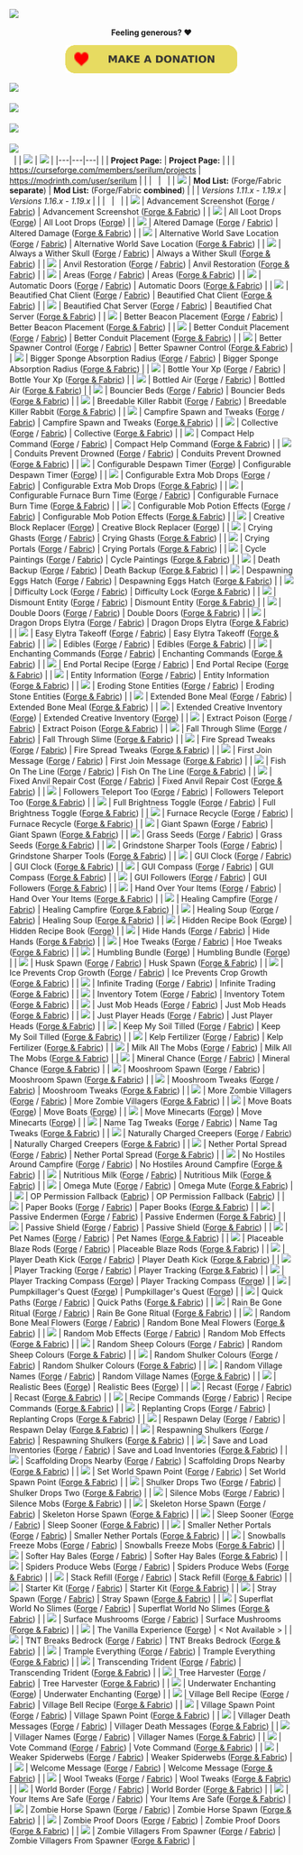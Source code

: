 [![](https://github.com/ricksouth/serilum-mc-mods/raw/master/description/Github/header.png)](https://serilum.com/)

<div align="center">
<p><strong>Feeling generous? ❤️</strong></p>
<p><a href="https://ricksouth.com/donate" target=_blank><img src="https://github.com/ricksouth/ricksouth/raw/main/assets/shields/donation_rounded.svg" height="50" width="auto"></a></p>
</div>

[![](https://github.com/ricksouth/serilum-mc-mods/raw/master/description/Github/serilumcom.png)](https://serilum.com/)\
&nbsp;\
[![](https://github.com/ricksouth/serilum-mc-mods/raw/master/description/Github/faq.png)](https://github.com/ricksouth/serilum-mc-mods/wiki/FAQ)\
&nbsp;\
[![](https://github.com/ricksouth/serilum-mc-mods/raw/master/description/Github/issues.png)](https://github.com/ricksouth/serilum-mc-mods/issues/new/choose)\
&nbsp;\
[![](https://github.com/ricksouth/serilum-mc-mods/raw/master/description/Github/code.png)](https://github.com/ricksouth/serilum-mc-mods/tree/master/sources)\
&nbsp;
|   | [![](https://github.com/ricksouth/serilum-mc-mods/raw/master/description/Github/curseforge.png)](https://curseforge.com/members/serilum/projects)  |  [![](https://github.com/ricksouth/serilum-mc-mods/raw/master/description/Github/modrinth.png)](https://modrinth.com/user/Serilum) |
|---|---|---|
|   | __Project Page:__  | __Project Page:__  |
|   | https://curseforge.com/members/serilum/projects  | https://modrinth.com/user/serilum  |
|   | 	&nbsp;  | 	&nbsp;  |
| [![](https://github.com/ricksouth/serilum-mc-mods/raw/master/description/Github/tiny_logo/_changelog.png)](#)  | __Mod List:__ (Forge/Fabric __separate__)  | __Mod List:__ (Forge/Fabric __combined__)  |
|   | _Versions 1.11.x - 1.19.x_  | _Versions 1.16.x - 1.19.x_  |
|   | 	&nbsp;  | 	&nbsp;  |
| [![](https://github.com/ricksouth/serilum-mc-mods/raw/master/description/Github/tiny_logo/advancement-screenshot.png)](https://serilum.com/mods?changelog=advancement-screenshot)  | Advancement Screenshot ([Forge](https://curseforge.com/minecraft/mc-mods/advancement-screenshot) / [Fabric](https://curseforge.com/minecraft/mc-mods/advancement-screenshot-fabric))  | Advancement Screenshot ([Forge & Fabric](https://modrinth.com/mod/advancement-screenshot))  |
| [![](https://github.com/ricksouth/serilum-mc-mods/raw/master/description/Github/tiny_logo/all-loot-drops.png)](https://serilum.com/mods?changelog=all-loot-drops)  | All Loot Drops ([Forge](https://curseforge.com/minecraft/mc-mods/all-loot-drops))  | All Loot Drops ([Forge](https://modrinth.com/mod/all-loot-drops))  |
| [![](https://github.com/ricksouth/serilum-mc-mods/raw/master/description/Github/tiny_logo/altered-damage.png)](https://serilum.com/mods?changelog=altered-damage)  | Altered Damage ([Forge](https://curseforge.com/minecraft/mc-mods/altered-damage) / [Fabric](https://curseforge.com/minecraft/mc-mods/altered-damage-fabric))  | Altered Damage ([Forge & Fabric](https://modrinth.com/mod/altered-damage))  |
| [![](https://github.com/ricksouth/serilum-mc-mods/raw/master/description/Github/tiny_logo/alternative-world-save-location.png)](https://serilum.com/mods?changelog=alternative-world-save-location)  | Alternative World Save Location ([Forge](https://curseforge.com/minecraft/mc-mods/alternative-world-save-location) / [Fabric](https://curseforge.com/minecraft/mc-mods/alternative-world-save-location-fabric))  | Alternative World Save Location ([Forge & Fabric](https://modrinth.com/mod/alternative-world-save-location))  |
| [![](https://github.com/ricksouth/serilum-mc-mods/raw/master/description/Github/tiny_logo/always-a-wither-skull.png)](https://serilum.com/mods?changelog=always-a-wither-skull)  | Always a Wither Skull ([Forge](https://curseforge.com/minecraft/mc-mods/always-a-wither-skull) / [Fabric](https://curseforge.com/minecraft/mc-mods/always-a-wither-skull-fabric))  | Always a Wither Skull ([Forge & Fabric](https://modrinth.com/mod/always-a-wither-skull))  |
| [![](https://github.com/ricksouth/serilum-mc-mods/raw/master/description/Github/tiny_logo/anvil-restoration.png)](https://serilum.com/mods?changelog=anvil-restoration)  | Anvil Restoration ([Forge](https://curseforge.com/minecraft/mc-mods/anvil-restoration) / [Fabric](https://curseforge.com/minecraft/mc-mods/anvil-restoration-fabric))  | Anvil Restoration ([Forge & Fabric](https://modrinth.com/mod/anvil-restoration))  |
| [![](https://github.com/ricksouth/serilum-mc-mods/raw/master/description/Github/tiny_logo/areas.png)](https://serilum.com/mods?changelog=areas)  | Areas ([Forge](https://curseforge.com/minecraft/mc-mods/areas) / [Fabric](https://curseforge.com/minecraft/mc-mods/areas-fabric))  | Areas ([Forge & Fabric](https://modrinth.com/mod/areas))  |
| [![](https://github.com/ricksouth/serilum-mc-mods/raw/master/description/Github/tiny_logo/automatic-doors.png)](https://serilum.com/mods?changelog=automatic-doors)  | Automatic Doors ([Forge](https://curseforge.com/minecraft/mc-mods/automatic-doors) / [Fabric](https://curseforge.com/minecraft/mc-mods/automatic-doors-fabric))  | Automatic Doors ([Forge & Fabric](https://modrinth.com/mod/automatic-doors))  |
| [![](https://github.com/ricksouth/serilum-mc-mods/raw/master/description/Github/tiny_logo/beautified-chat-client.png)](https://serilum.com/mods?changelog=beautified-chat-client)  | Beautified Chat Client ([Forge](https://curseforge.com/minecraft/mc-mods/beautified-chat-client) / [Fabric](https://curseforge.com/minecraft/mc-mods/beautified-chat-client-fabric))  | Beautified Chat Client ([Forge & Fabric](https://modrinth.com/mod/beautified-chat-client))  |
| [![](https://github.com/ricksouth/serilum-mc-mods/raw/master/description/Github/tiny_logo/beautified-chat-server.png)](https://serilum.com/mods?changelog=beautified-chat-server)  | Beautified Chat Server ([Forge](https://curseforge.com/minecraft/mc-mods/beautified-chat-server) / [Fabric](https://curseforge.com/minecraft/mc-mods/beautified-chat-server-fabric))  | Beautified Chat Server ([Forge & Fabric](https://modrinth.com/mod/beautified-chat-server))  |
| [![](https://github.com/ricksouth/serilum-mc-mods/raw/master/description/Github/tiny_logo/better-beacon-placement.png)](https://serilum.com/mods?changelog=better-beacon-placement)  | Better Beacon Placement ([Forge](https://curseforge.com/minecraft/mc-mods/better-beacon-placement) / [Fabric](https://curseforge.com/minecraft/mc-mods/better-beacon-placement-fabric))  | Better Beacon Placement ([Forge & Fabric](https://modrinth.com/mod/better-beacon-placement))  |
| [![](https://github.com/ricksouth/serilum-mc-mods/raw/master/description/Github/tiny_logo/better-conduit-placement.png)](https://serilum.com/mods?changelog=better-conduit-placement)  | Better Conduit Placement ([Forge](https://curseforge.com/minecraft/mc-mods/better-conduit-placement) / [Fabric](https://curseforge.com/minecraft/mc-mods/better-conduit-placement-fabric))  | Better Conduit Placement ([Forge & Fabric](https://modrinth.com/mod/better-conduit-placement))  |
| [![](https://github.com/ricksouth/serilum-mc-mods/raw/master/description/Github/tiny_logo/better-spawner-control.png)](https://serilum.com/mods?changelog=better-spawner-control)  | Better Spawner Control ([Forge](https://curseforge.com/minecraft/mc-mods/better-spawner-control) / [Fabric](https://curseforge.com/minecraft/mc-mods/better-spawner-control-fabric))  | Better Spawner Control ([Forge & Fabric](https://modrinth.com/mod/better-spawner-control))  |
| [![](https://github.com/ricksouth/serilum-mc-mods/raw/master/description/Github/tiny_logo/bigger-sponge-absorption-radius.png)](https://serilum.com/mods?changelog=bigger-sponge-absorption-radius)  | Bigger Sponge Absorption Radius ([Forge](https://curseforge.com/minecraft/mc-mods/bigger-sponge-absorption-radius) / [Fabric](https://curseforge.com/minecraft/mc-mods/bigger-sponge-absorption-radius-fabric))  | Bigger Sponge Absorption Radius ([Forge & Fabric](https://modrinth.com/mod/bigger-sponge-absorption-radius))  |
| [![](https://github.com/ricksouth/serilum-mc-mods/raw/master/description/Github/tiny_logo/bottle-your-xp.png)](https://serilum.com/mods?changelog=bottle-your-xp)  | Bottle Your Xp ([Forge](https://curseforge.com/minecraft/mc-mods/bottle-your-xp) / [Fabric](https://curseforge.com/minecraft/mc-mods/bottle-your-xp-fabric))  | Bottle Your Xp ([Forge & Fabric](https://modrinth.com/mod/bottle-your-xp))  |
| [![](https://github.com/ricksouth/serilum-mc-mods/raw/master/description/Github/tiny_logo/bottled-air.png)](https://serilum.com/mods?changelog=bottled-air)  | Bottled Air ([Forge](https://curseforge.com/minecraft/mc-mods/bottled-air) / [Fabric](https://curseforge.com/minecraft/mc-mods/bottled-air-fabric))  | Bottled Air ([Forge & Fabric](https://modrinth.com/mod/bottled-air))  |
| [![](https://github.com/ricksouth/serilum-mc-mods/raw/master/description/Github/tiny_logo/bouncier-beds.png)](https://serilum.com/mods?changelog=bouncier-beds)  | Bouncier Beds ([Forge](https://curseforge.com/minecraft/mc-mods/bouncier-beds) / [Fabric](https://curseforge.com/minecraft/mc-mods/bouncier-beds-fabric))  | Bouncier Beds ([Forge & Fabric](https://modrinth.com/mod/bouncier-beds))  |
| [![](https://github.com/ricksouth/serilum-mc-mods/raw/master/description/Github/tiny_logo/breedable-killer-rabbit.png)](https://serilum.com/mods?changelog=breedable-killer-rabbit)  | Breedable Killer Rabbit ([Forge](https://curseforge.com/minecraft/mc-mods/breedable-killer-rabbit) / [Fabric](https://curseforge.com/minecraft/mc-mods/breedable-killer-rabbit-fabric))  | Breedable Killer Rabbit ([Forge & Fabric](https://modrinth.com/mod/breedable-killer-rabbit))  |
| [![](https://github.com/ricksouth/serilum-mc-mods/raw/master/description/Github/tiny_logo/campfire-spawn-and-tweaks.png)](https://serilum.com/mods?changelog=campfire-spawn-and-tweaks)  | Campfire Spawn and Tweaks ([Forge](https://curseforge.com/minecraft/mc-mods/campfire-spawn-and-tweaks) / [Fabric](https://curseforge.com/minecraft/mc-mods/campfire-spawn-and-tweaks-fabric))  | Campfire Spawn and Tweaks ([Forge & Fabric](https://modrinth.com/mod/campfire-spawn-and-tweaks))  |
| [![](https://github.com/ricksouth/serilum-mc-mods/raw/master/description/Github/tiny_logo/collective.png)](https://serilum.com/mods?changelog=collective)  | Collective ([Forge](https://curseforge.com/minecraft/mc-mods/collective) / [Fabric](https://curseforge.com/minecraft/mc-mods/collective-fabric))  | Collective ([Forge & Fabric](https://modrinth.com/mod/collective))  |
| [![](https://github.com/ricksouth/serilum-mc-mods/raw/master/description/Github/tiny_logo/compact-help-command.png)](https://serilum.com/mods?changelog=compact-help-command)  | Compact Help Command ([Forge](https://curseforge.com/minecraft/mc-mods/compact-help-command) / [Fabric](https://curseforge.com/minecraft/mc-mods/compact-help-command-fabric))  | Compact Help Command ([Forge & Fabric](https://modrinth.com/mod/compact-help-command))  |
| [![](https://github.com/ricksouth/serilum-mc-mods/raw/master/description/Github/tiny_logo/conduits-prevent-drowned.png)](https://serilum.com/mods?changelog=conduits-prevent-drowned)  | Conduits Prevent Drowned ([Forge](https://curseforge.com/minecraft/mc-mods/conduits-prevent-drowned) / [Fabric](https://curseforge.com/minecraft/mc-mods/conduits-prevent-drowned-fabric))  | Conduits Prevent Drowned ([Forge & Fabric](https://modrinth.com/mod/conduits-prevent-drowned))  |
| [![](https://github.com/ricksouth/serilum-mc-mods/raw/master/description/Github/tiny_logo/configurable-despawn-timer.png)](https://serilum.com/mods?changelog=configurable-despawn-timer)  | Configurable Despawn Timer ([Forge](https://curseforge.com/minecraft/mc-mods/configurable-despawn-timer))  | Configurable Despawn Timer ([Forge](https://modrinth.com/mod/configurable-despawn-timer))  |
| [![](https://github.com/ricksouth/serilum-mc-mods/raw/master/description/Github/tiny_logo/configurable-extra-mob-drops.png)](https://serilum.com/mods?changelog=configurable-extra-mob-drops)  | Configurable Extra Mob Drops ([Forge](https://curseforge.com/minecraft/mc-mods/configurable-extra-mob-drops) / [Fabric](https://curseforge.com/minecraft/mc-mods/configurable-extra-mob-drops-fabric))  | Configurable Extra Mob Drops ([Forge & Fabric](https://modrinth.com/mod/configurable-extra-mob-drops))  |
| [![](https://github.com/ricksouth/serilum-mc-mods/raw/master/description/Github/tiny_logo/configurable-furnace-burn-time.png)](https://serilum.com/mods?changelog=configurable-furnace-burn-time)  | Configurable Furnace Burn Time ([Forge](https://curseforge.com/minecraft/mc-mods/configurable-furnace-burn-time) / [Fabric](https://curseforge.com/minecraft/mc-mods/configurable-furnace-burn-time-fabric))  | Configurable Furnace Burn Time ([Forge & Fabric](https://modrinth.com/mod/configurable-furnace-burn-time))  |
| [![](https://github.com/ricksouth/serilum-mc-mods/raw/master/description/Github/tiny_logo/configurable-mob-potion-effects.png)](https://serilum.com/mods?changelog=configurable-mob-potion-effects)  | Configurable Mob Potion Effects ([Forge](https://curseforge.com/minecraft/mc-mods/configurable-mob-potion-effects) / [Fabric](https://curseforge.com/minecraft/mc-mods/configurable-mob-potion-effects-fabric))  | Configurable Mob Potion Effects ([Forge & Fabric](https://modrinth.com/mod/configurable-mob-potion-effects))  |
| [![](https://github.com/ricksouth/serilum-mc-mods/raw/master/description/Github/tiny_logo/creative-block-replacer.png)](https://serilum.com/mods?changelog=creative-block-replacer)  | Creative Block Replacer ([Forge](https://curseforge.com/minecraft/mc-mods/creative-block-replacer))  | Creative Block Replacer ([Forge](https://modrinth.com/mod/creative-block-replacer))  |
| [![](https://github.com/ricksouth/serilum-mc-mods/raw/master/description/Github/tiny_logo/crying-ghasts.png)](https://serilum.com/mods?changelog=crying-ghasts)  | Crying Ghasts ([Forge](https://curseforge.com/minecraft/mc-mods/crying-ghasts) / [Fabric](https://curseforge.com/minecraft/mc-mods/crying-ghasts-fabric))  | Crying Ghasts ([Forge & Fabric](https://modrinth.com/mod/crying-ghasts))  |
| [![](https://github.com/ricksouth/serilum-mc-mods/raw/master/description/Github/tiny_logo/crying-portals.png)](https://serilum.com/mods?changelog=crying-portals)  | Crying Portals ([Forge](https://curseforge.com/minecraft/mc-mods/crying-portals) / [Fabric](https://curseforge.com/minecraft/mc-mods/crying-portals-fabric))  | Crying Portals ([Forge & Fabric](https://modrinth.com/mod/crying-portals))  |
| [![](https://github.com/ricksouth/serilum-mc-mods/raw/master/description/Github/tiny_logo/cycle-paintings.png)](https://serilum.com/mods?changelog=cycle-paintings)  | Cycle Paintings ([Forge](https://curseforge.com/minecraft/mc-mods/cycle-paintings) / [Fabric](https://curseforge.com/minecraft/mc-mods/cycle-paintings-fabric))  | Cycle Paintings ([Forge & Fabric](https://modrinth.com/mod/cycle-paintings))  |
| [![](https://github.com/ricksouth/serilum-mc-mods/raw/master/description/Github/tiny_logo/death-backup.png)](https://serilum.com/mods?changelog=death-backup)  | Death Backup ([Forge](https://curseforge.com/minecraft/mc-mods/death-backup) / [Fabric](https://curseforge.com/minecraft/mc-mods/death-backup-fabric))  | Death Backup ([Forge & Fabric](https://modrinth.com/mod/death-backup))  |
| [![](https://github.com/ricksouth/serilum-mc-mods/raw/master/description/Github/tiny_logo/despawning-eggs-hatch.png)](https://serilum.com/mods?changelog=despawning-eggs-hatch)  | Despawning Eggs Hatch ([Forge](https://curseforge.com/minecraft/mc-mods/despawning-eggs-hatch) / [Fabric](https://curseforge.com/minecraft/mc-mods/despawning-eggs-hatch-fabric))  | Despawning Eggs Hatch ([Forge & Fabric](https://modrinth.com/mod/despawning-eggs-hatch))  |
| [![](https://github.com/ricksouth/serilum-mc-mods/raw/master/description/Github/tiny_logo/difficulty-lock.png)](https://serilum.com/mods?changelog=difficulty-lock)  | Difficulty Lock ([Forge](https://curseforge.com/minecraft/mc-mods/difficulty-lock) / [Fabric](https://curseforge.com/minecraft/mc-mods/difficulty-lock-fabric))  | Difficulty Lock ([Forge & Fabric](https://modrinth.com/mod/difficulty-lock))  |
| [![](https://github.com/ricksouth/serilum-mc-mods/raw/master/description/Github/tiny_logo/dismount-entity.png)](https://serilum.com/mods?changelog=dismount-entity)  | Dismount Entity ([Forge](https://curseforge.com/minecraft/mc-mods/dismount-entity) / [Fabric](https://curseforge.com/minecraft/mc-mods/dismount-entity-fabric))  | Dismount Entity ([Forge & Fabric](https://modrinth.com/mod/dismount-entity))  |
| [![](https://github.com/ricksouth/serilum-mc-mods/raw/master/description/Github/tiny_logo/double-doors.png)](https://serilum.com/mods?changelog=double-doors)  | Double Doors ([Forge](https://curseforge.com/minecraft/mc-mods/double-doors) / [Fabric](https://curseforge.com/minecraft/mc-mods/double-doors-fabric))  | Double Doors ([Forge & Fabric](https://modrinth.com/mod/double-doors))  |
| [![](https://github.com/ricksouth/serilum-mc-mods/raw/master/description/Github/tiny_logo/dragon-drops-elytra.png)](https://serilum.com/mods?changelog=dragon-drops-elytra)  | Dragon Drops Elytra ([Forge](https://curseforge.com/minecraft/mc-mods/dragon-drops-elytra) / [Fabric](https://curseforge.com/minecraft/mc-mods/dragon-drops-elytra-fabric))  | Dragon Drops Elytra ([Forge & Fabric](https://modrinth.com/mod/dragon-drops-elytra))  |
| [![](https://github.com/ricksouth/serilum-mc-mods/raw/master/description/Github/tiny_logo/easy-elytra-takeoff.png)](https://serilum.com/mods?changelog=easy-elytra-takeoff)  | Easy Elytra Takeoff ([Forge](https://curseforge.com/minecraft/mc-mods/easy-elytra-takeoff) / [Fabric](https://curseforge.com/minecraft/mc-mods/easy-elytra-takeoff-fabric))  | Easy Elytra Takeoff ([Forge & Fabric](https://modrinth.com/mod/easy-elytra-takeoff))  |
| [![](https://github.com/ricksouth/serilum-mc-mods/raw/master/description/Github/tiny_logo/edibles.png)](https://serilum.com/mods?changelog=edibles)  | Edibles ([Forge](https://curseforge.com/minecraft/mc-mods/edibles) / [Fabric](https://curseforge.com/minecraft/mc-mods/edibles-fabric))  | Edibles ([Forge & Fabric](https://modrinth.com/mod/edibles))  |
| [![](https://github.com/ricksouth/serilum-mc-mods/raw/master/description/Github/tiny_logo/enchanting-commands.png)](https://serilum.com/mods?changelog=enchanting-commands)  | Enchanting Commands ([Forge](https://curseforge.com/minecraft/mc-mods/enchanting-commands) / [Fabric](https://curseforge.com/minecraft/mc-mods/enchanting-commands-fabric))  | Enchanting Commands ([Forge & Fabric](https://modrinth.com/mod/enchanting-commands))  |
| [![](https://github.com/ricksouth/serilum-mc-mods/raw/master/description/Github/tiny_logo/end-portal-recipe.png)](https://serilum.com/mods?changelog=end-portal-recipe)  | End Portal Recipe ([Forge](https://curseforge.com/minecraft/mc-mods/end-portal-recipe) / [Fabric](https://curseforge.com/minecraft/mc-mods/end-portal-recipe-fabric))  | End Portal Recipe ([Forge & Fabric](https://modrinth.com/mod/end-portal-recipe))  |
| [![](https://github.com/ricksouth/serilum-mc-mods/raw/master/description/Github/tiny_logo/entity-information.png)](https://serilum.com/mods?changelog=entity-information)  | Entity Information ([Forge](https://curseforge.com/minecraft/mc-mods/entity-information) / [Fabric](https://curseforge.com/minecraft/mc-mods/entity-information-fabric))  | Entity Information ([Forge & Fabric](https://modrinth.com/mod/entity-information))  |
| [![](https://github.com/ricksouth/serilum-mc-mods/raw/master/description/Github/tiny_logo/eroding-stone-entities.png)](https://serilum.com/mods?changelog=eroding-stone-entities)  | Eroding Stone Entities ([Forge](https://curseforge.com/minecraft/mc-mods/eroding-stone-entities) / [Fabric](https://curseforge.com/minecraft/mc-mods/eroding-stone-entities-fabric))  | Eroding Stone Entities ([Forge & Fabric](https://modrinth.com/mod/eroding-stone-entities))  |
| [![](https://github.com/ricksouth/serilum-mc-mods/raw/master/description/Github/tiny_logo/extended-bone-meal.png)](https://serilum.com/mods?changelog=extended-bone-meal)  | Extended Bone Meal ([Forge](https://curseforge.com/minecraft/mc-mods/extended-bone-meal) / [Fabric](https://curseforge.com/minecraft/mc-mods/extended-bone-meal-fabric))  | Extended Bone Meal ([Forge & Fabric](https://modrinth.com/mod/extended-bone-meal))  |
| [![](https://github.com/ricksouth/serilum-mc-mods/raw/master/description/Github/tiny_logo/extended-creative-inventory.png)](https://serilum.com/mods?changelog=extended-creative-inventory)  | Extended Creative Inventory ([Forge](https://curseforge.com/minecraft/mc-mods/extended-creative-inventory))  | Extended Creative Inventory ([Forge](https://modrinth.com/mod/extended-creative-inventory))  |
| [![](https://github.com/ricksouth/serilum-mc-mods/raw/master/description/Github/tiny_logo/extract-poison.png)](https://serilum.com/mods?changelog=extract-poison)  | Extract Poison ([Forge](https://curseforge.com/minecraft/mc-mods/extract-poison) / [Fabric](https://curseforge.com/minecraft/mc-mods/extract-poison-fabric))  | Extract Poison ([Forge & Fabric](https://modrinth.com/mod/extract-poison))  |
| [![](https://github.com/ricksouth/serilum-mc-mods/raw/master/description/Github/tiny_logo/fall-through-slime.png)](https://serilum.com/mods?changelog=fall-through-slime)  | Fall Through Slime ([Forge](https://curseforge.com/minecraft/mc-mods/fall-through-slime) / [Fabric](https://curseforge.com/minecraft/mc-mods/fall-through-slime-fabric))  | Fall Through Slime ([Forge & Fabric](https://modrinth.com/mod/fall-through-slime))  |
| [![](https://github.com/ricksouth/serilum-mc-mods/raw/master/description/Github/tiny_logo/fire-spread-tweaks.png)](https://serilum.com/mods?changelog=fire-spread-tweaks)  | Fire Spread Tweaks ([Forge](https://curseforge.com/minecraft/mc-mods/fire-spread-tweaks) / [Fabric](https://curseforge.com/minecraft/mc-mods/fire-spread-tweaks-fabric))  | Fire Spread Tweaks ([Forge & Fabric](https://modrinth.com/mod/fire-spread-tweaks))  |
| [![](https://github.com/ricksouth/serilum-mc-mods/raw/master/description/Github/tiny_logo/first-join-message.png)](https://serilum.com/mods?changelog=first-join-message)  | First Join Message ([Forge](https://curseforge.com/minecraft/mc-mods/first-join-message) / [Fabric](https://curseforge.com/minecraft/mc-mods/first-join-message-fabric))  | First Join Message ([Forge & Fabric](https://modrinth.com/mod/first-join-message))  |
| [![](https://github.com/ricksouth/serilum-mc-mods/raw/master/description/Github/tiny_logo/fish-on-the-line.png)](https://serilum.com/mods?changelog=fish-on-the-line)  | Fish On The Line ([Forge](https://curseforge.com/minecraft/mc-mods/fish-on-the-line) / [Fabric](https://curseforge.com/minecraft/mc-mods/fish-on-the-line-fabric))  | Fish On The Line ([Forge & Fabric](https://modrinth.com/mod/fish-on-the-line))  |
| [![](https://github.com/ricksouth/serilum-mc-mods/raw/master/description/Github/tiny_logo/fixed-anvil-repair-cost.png)](https://serilum.com/mods?changelog=fixed-anvil-repair-cost)  | Fixed Anvil Repair Cost ([Forge](https://curseforge.com/minecraft/mc-mods/fixed-anvil-repair-cost) / [Fabric](https://curseforge.com/minecraft/mc-mods/fixed-anvil-repair-cost-fabric))  | Fixed Anvil Repair Cost ([Forge & Fabric](https://modrinth.com/mod/fixed-anvil-repair-cost))  |
| [![](https://github.com/ricksouth/serilum-mc-mods/raw/master/description/Github/tiny_logo/followers-teleport-too.png)](https://serilum.com/mods?changelog=followers-teleport-too)  | Followers Teleport Too ([Forge](https://curseforge.com/minecraft/mc-mods/followers-teleport-too) / [Fabric](https://curseforge.com/minecraft/mc-mods/followers-teleport-too-fabric))  | Followers Teleport Too ([Forge & Fabric](https://modrinth.com/mod/followers-teleport-too))  |
| [![](https://github.com/ricksouth/serilum-mc-mods/raw/master/description/Github/tiny_logo/full-brightness-toggle.png)](https://serilum.com/mods?changelog=full-brightness-toggle)  | Full Brightness Toggle ([Forge](https://curseforge.com/minecraft/mc-mods/full-brightness-toggle) / [Fabric](https://curseforge.com/minecraft/mc-mods/full-brightness-toggle-fabric))  | Full Brightness Toggle ([Forge & Fabric](https://modrinth.com/mod/full-brightness-toggle))  |
| [![](https://github.com/ricksouth/serilum-mc-mods/raw/master/description/Github/tiny_logo/furnace-recycle.png)](https://serilum.com/mods?changelog=furnace-recycle)  | Furnace Recycle ([Forge](https://curseforge.com/minecraft/mc-mods/furnace-recycle) / [Fabric](https://curseforge.com/minecraft/mc-mods/furnace-recycle-fabric))  | Furnace Recycle ([Forge & Fabric](https://modrinth.com/mod/furnace-recycle))  |
| [![](https://github.com/ricksouth/serilum-mc-mods/raw/master/description/Github/tiny_logo/giant-spawn.png)](https://serilum.com/mods?changelog=giant-spawn)  | Giant Spawn ([Forge](https://curseforge.com/minecraft/mc-mods/giant-spawn) / [Fabric](https://curseforge.com/minecraft/mc-mods/giant-spawn-fabric))  | Giant Spawn ([Forge & Fabric](https://modrinth.com/mod/giant-spawn))  |
| [![](https://github.com/ricksouth/serilum-mc-mods/raw/master/description/Github/tiny_logo/grass-seeds.png)](https://serilum.com/mods?changelog=grass-seeds)  | Grass Seeds ([Forge](https://curseforge.com/minecraft/mc-mods/grass-seeds) / [Fabric](https://curseforge.com/minecraft/mc-mods/grass-seeds-fabric))  | Grass Seeds ([Forge & Fabric](https://modrinth.com/mod/grass-seeds))  |
| [![](https://github.com/ricksouth/serilum-mc-mods/raw/master/description/Github/tiny_logo/grindstone-sharper-tools.png)](https://serilum.com/mods?changelog=grindstone-sharper-tools)  | Grindstone Sharper Tools ([Forge](https://curseforge.com/minecraft/mc-mods/grindstone-sharper-tools) / [Fabric](https://curseforge.com/minecraft/mc-mods/grindstone-sharper-tools-fabric))  | Grindstone Sharper Tools ([Forge & Fabric](https://modrinth.com/mod/grindstone-sharper-tools))  |
| [![](https://github.com/ricksouth/serilum-mc-mods/raw/master/description/Github/tiny_logo/gui-clock.png)](https://serilum.com/mods?changelog=gui-clock)  | GUI Clock ([Forge](https://curseforge.com/minecraft/mc-mods/gui-clock) / [Fabric](https://curseforge.com/minecraft/mc-mods/gui-clock-fabric-version))  | GUI Clock ([Forge & Fabric](https://modrinth.com/mod/gui-clock))  |
| [![](https://github.com/ricksouth/serilum-mc-mods/raw/master/description/Github/tiny_logo/gui-compass.png)](https://serilum.com/mods?changelog=gui-compass)  | GUI Compass ([Forge](https://curseforge.com/minecraft/mc-mods/gui-compass) / [Fabric](https://curseforge.com/minecraft/mc-mods/gui-compass-fabric-version))  | GUI Compass ([Forge & Fabric](https://modrinth.com/mod/gui-compass))  |
| [![](https://github.com/ricksouth/serilum-mc-mods/raw/master/description/Github/tiny_logo/gui-followers.png)](https://serilum.com/mods?changelog=gui-followers)  | GUI Followers ([Forge](https://curseforge.com/minecraft/mc-mods/gui-followers) / [Fabric](https://curseforge.com/minecraft/mc-mods/gui-followers-fabric))  | GUI Followers ([Forge & Fabric](https://modrinth.com/mod/gui-followers))  |
| [![](https://github.com/ricksouth/serilum-mc-mods/raw/master/description/Github/tiny_logo/hand-over-your-items.png)](https://serilum.com/mods?changelog=hand-over-your-items)  | Hand Over Your Items ([Forge](https://curseforge.com/minecraft/mc-mods/hand-over-your-items) / [Fabric](https://curseforge.com/minecraft/mc-mods/hand-over-your-items-fabric))  | Hand Over Your Items ([Forge & Fabric](https://modrinth.com/mod/hand-over-your-items))  |
| [![](https://github.com/ricksouth/serilum-mc-mods/raw/master/description/Github/tiny_logo/healing-campfire.png)](https://serilum.com/mods?changelog=healing-campfire)  | Healing Campfire ([Forge](https://curseforge.com/minecraft/mc-mods/healing-campfire) / [Fabric](https://curseforge.com/minecraft/mc-mods/healing-campfire-fabric))  | Healing Campfire ([Forge & Fabric](https://modrinth.com/mod/healing-campfire))  |
| [![](https://github.com/ricksouth/serilum-mc-mods/raw/master/description/Github/tiny_logo/healing-soup.png)](https://serilum.com/mods?changelog=healing-soup)  | Healing Soup ([Forge](https://curseforge.com/minecraft/mc-mods/healing-soup) / [Fabric](https://curseforge.com/minecraft/mc-mods/healing-soup-fabric))  | Healing Soup ([Forge & Fabric](https://modrinth.com/mod/healing-soup))  |
| [![](https://github.com/ricksouth/serilum-mc-mods/raw/master/description/Github/tiny_logo/hidden-recipe-book.png)](https://serilum.com/mods?changelog=hidden-recipe-book)  | Hidden Recipe Book ([Forge](https://curseforge.com/minecraft/mc-mods/hidden-recipe-book))  | Hidden Recipe Book ([Forge](https://modrinth.com/mod/hidden-recipe-book))  |
| [![](https://github.com/ricksouth/serilum-mc-mods/raw/master/description/Github/tiny_logo/hide-hands.png)](https://serilum.com/mods?changelog=hide-hands)  | Hide Hands ([Forge](https://curseforge.com/minecraft/mc-mods/hide-hands) / [Fabric](https://curseforge.com/minecraft/mc-mods/hide-hands-fabric))  | Hide Hands ([Forge & Fabric](https://modrinth.com/mod/hide-hands))  |
| [![](https://github.com/ricksouth/serilum-mc-mods/raw/master/description/Github/tiny_logo/hoe-tweaks.png)](https://serilum.com/mods?changelog=hoe-tweaks)  | Hoe Tweaks ([Forge](https://curseforge.com/minecraft/mc-mods/hoe-tweaks) / [Fabric](https://curseforge.com/minecraft/mc-mods/hoe-tweaks-fabric))  | Hoe Tweaks ([Forge & Fabric](https://modrinth.com/mod/hoe-tweaks))  |
| [![](https://github.com/ricksouth/serilum-mc-mods/raw/master/description/Github/tiny_logo/humbling-bundle.png)](https://serilum.com/mods?changelog=humbling-bundle)  | Humbling Bundle ([Forge](https://curseforge.com/minecraft/mc-mods/humbling-bundle))  | Humbling Bundle ([Forge](https://modrinth.com/mod/humbling-bundle))  |
| [![](https://github.com/ricksouth/serilum-mc-mods/raw/master/description/Github/tiny_logo/husk-spawn.png)](https://serilum.com/mods?changelog=husk-spawn)  | Husk Spawn ([Forge](https://curseforge.com/minecraft/mc-mods/husk-spawn) / [Fabric](https://curseforge.com/minecraft/mc-mods/husk-spawn-fabric))  | Husk Spawn ([Forge & Fabric](https://modrinth.com/mod/husk-spawn))  |
| [![](https://github.com/ricksouth/serilum-mc-mods/raw/master/description/Github/tiny_logo/ice-prevents-crop-growth.png)](https://serilum.com/mods?changelog=ice-prevents-crop-growth)  | Ice Prevents Crop Growth ([Forge](https://curseforge.com/minecraft/mc-mods/ice-prevents-crop-growth) / [Fabric](https://curseforge.com/minecraft/mc-mods/ice-prevents-crop-growth-fabric))  | Ice Prevents Crop Growth ([Forge & Fabric](https://modrinth.com/mod/ice-prevents-crop-growth))  |
| [![](https://github.com/ricksouth/serilum-mc-mods/raw/master/description/Github/tiny_logo/infinite-trading.png)](https://serilum.com/mods?changelog=infinite-trading)  | Infinite Trading ([Forge](https://curseforge.com/minecraft/mc-mods/infinite-trading) / [Fabric](https://curseforge.com/minecraft/mc-mods/infinite-trading-fabric))  | Infinite Trading ([Forge & Fabric](https://modrinth.com/mod/infinite-trading))  |
| [![](https://github.com/ricksouth/serilum-mc-mods/raw/master/description/Github/tiny_logo/inventory-totem.png)](https://serilum.com/mods?changelog=inventory-totem)  | Inventory Totem ([Forge](https://curseforge.com/minecraft/mc-mods/inventory-totem) / [Fabric](https://curseforge.com/minecraft/mc-mods/inventory-totem-fabric))  | Inventory Totem ([Forge & Fabric](https://modrinth.com/mod/inventory-totem))  |
| [![](https://github.com/ricksouth/serilum-mc-mods/raw/master/description/Github/tiny_logo/just-mob-heads.png)](https://serilum.com/mods?changelog=just-mob-heads)  | Just Mob Heads ([Forge](https://curseforge.com/minecraft/mc-mods/just-mob-heads) / [Fabric](https://curseforge.com/minecraft/mc-mods/just-mob-heads-fabric))  | Just Mob Heads ([Forge & Fabric](https://modrinth.com/mod/just-mob-heads))  |
| [![](https://github.com/ricksouth/serilum-mc-mods/raw/master/description/Github/tiny_logo/just-player-heads.png)](https://serilum.com/mods?changelog=just-player-heads)  | Just Player Heads ([Forge](https://curseforge.com/minecraft/mc-mods/just-player-heads) / [Fabric](https://curseforge.com/minecraft/mc-mods/just-player-heads-fabric))  | Just Player Heads ([Forge & Fabric](https://modrinth.com/mod/just-player-heads))  |
| [![](https://github.com/ricksouth/serilum-mc-mods/raw/master/description/Github/tiny_logo/keep-my-soil-tilled.png)](https://serilum.com/mods?changelog=keep-my-soil-tilled)  | Keep My Soil Tilled ([Forge](https://curseforge.com/minecraft/mc-mods/keep-my-soil-tilled) / [Fabric](https://curseforge.com/minecraft/mc-mods/keep-my-soil-tilled-fabric))  | Keep My Soil Tilled ([Forge & Fabric](https://modrinth.com/mod/keep-my-soil-tilled))  |
| [![](https://github.com/ricksouth/serilum-mc-mods/raw/master/description/Github/tiny_logo/kelp-fertilizer.png)](https://serilum.com/mods?changelog=kelp-fertilizer)  | Kelp Fertilizer ([Forge](https://curseforge.com/minecraft/mc-mods/kelp-fertilizer) / [Fabric](https://curseforge.com/minecraft/mc-mods/kelp-fertilizer-fabric))  | Kelp Fertilizer ([Forge & Fabric](https://modrinth.com/mod/kelp-fertilizer))  |
| [![](https://github.com/ricksouth/serilum-mc-mods/raw/master/description/Github/tiny_logo/milk-all-the-mobs.png)](https://serilum.com/mods?changelog=milk-all-the-mobs)  | Milk All The Mobs ([Forge](https://curseforge.com/minecraft/mc-mods/milk-all-the-mobs) / [Fabric](https://curseforge.com/minecraft/mc-mods/milk-all-the-mobs-fabric))  | Milk All The Mobs ([Forge & Fabric](https://modrinth.com/mod/milk-all-the-mobs))  |
| [![](https://github.com/ricksouth/serilum-mc-mods/raw/master/description/Github/tiny_logo/mineral-chance.png)](https://serilum.com/mods?changelog=mineral-chance)  | Mineral Chance ([Forge](https://curseforge.com/minecraft/mc-mods/mineral-chance) / [Fabric](https://curseforge.com/minecraft/mc-mods/mineral-chance-fabric))  | Mineral Chance ([Forge & Fabric](https://modrinth.com/mod/mineral-chance))  |
| [![](https://github.com/ricksouth/serilum-mc-mods/raw/master/description/Github/tiny_logo/mooshroom-spawn.png)](https://serilum.com/mods?changelog=mooshroom-spawn)  | Mooshroom Spawn ([Forge](https://curseforge.com/minecraft/mc-mods/mooshroom-spawn) / [Fabric](https://curseforge.com/minecraft/mc-mods/mooshroom-spawn-fabric))  | Mooshroom Spawn ([Forge & Fabric](https://modrinth.com/mod/mooshroom-spawn))  |
| [![](https://github.com/ricksouth/serilum-mc-mods/raw/master/description/Github/tiny_logo/mooshroom-tweaks.png)](https://serilum.com/mods?changelog=mooshroom-tweaks)  | Mooshroom Tweaks ([Forge](https://curseforge.com/minecraft/mc-mods/mooshroom-tweaks) / [Fabric](https://curseforge.com/minecraft/mc-mods/mooshroom-tweaks-fabric))  | Mooshroom Tweaks ([Forge & Fabric](https://modrinth.com/mod/mooshroom-tweaks))  |
| [![](https://github.com/ricksouth/serilum-mc-mods/raw/master/description/Github/tiny_logo/more-zombie-villagers.png)](https://serilum.com/mods?changelog=more-zombie-villagers)  | More Zombie Villagers ([Forge](https://curseforge.com/minecraft/mc-mods/more-zombie-villagers) / [Fabric](https://curseforge.com/minecraft/mc-mods/more-zombie-villagers-fabric))  | More Zombie Villagers ([Forge & Fabric](https://modrinth.com/mod/more-zombie-villagers))  |
| [![](https://github.com/ricksouth/serilum-mc-mods/raw/master/description/Github/tiny_logo/move-boats.png)](https://serilum.com/mods?changelog=move-boats)  | Move Boats ([Forge](https://curseforge.com/minecraft/mc-mods/move-boats))  | Move Boats ([Forge](https://modrinth.com/mod/move-boats))  |
| [![](https://github.com/ricksouth/serilum-mc-mods/raw/master/description/Github/tiny_logo/move-minecarts.png)](https://serilum.com/mods?changelog=move-minecarts)  | Move Minecarts ([Forge](https://curseforge.com/minecraft/mc-mods/move-minecarts))  | Move Minecarts ([Forge](https://modrinth.com/mod/move-minecarts))  |
| [![](https://github.com/ricksouth/serilum-mc-mods/raw/master/description/Github/tiny_logo/name-tag-tweaks.png)](https://serilum.com/mods?changelog=name-tag-tweaks)  | Name Tag Tweaks ([Forge](https://curseforge.com/minecraft/mc-mods/name-tag-tweaks) / [Fabric](https://curseforge.com/minecraft/mc-mods/name-tag-tweaks-fabric))  | Name Tag Tweaks ([Forge & Fabric](https://modrinth.com/mod/name-tag-tweaks))  |
| [![](https://github.com/ricksouth/serilum-mc-mods/raw/master/description/Github/tiny_logo/naturally-charged-creepers.png)](https://serilum.com/mods?changelog=naturally-charged-creepers)  | Naturally Charged Creepers ([Forge](https://curseforge.com/minecraft/mc-mods/naturally-charged-creepers) / [Fabric](https://curseforge.com/minecraft/mc-mods/naturally-charged-creepers-fabric))  | Naturally Charged Creepers ([Forge & Fabric](https://modrinth.com/mod/naturally-charged-creepers))  |
| [![](https://github.com/ricksouth/serilum-mc-mods/raw/master/description/Github/tiny_logo/nether-portal-spread.png)](https://serilum.com/mods?changelog=nether-portal-spread)  | Nether Portal Spread ([Forge](https://curseforge.com/minecraft/mc-mods/nether-portal-spread) / [Fabric](https://curseforge.com/minecraft/mc-mods/nether-portal-spread-fabric))  | Nether Portal Spread ([Forge & Fabric](https://modrinth.com/mod/nether-portal-spread))  |
| [![](https://github.com/ricksouth/serilum-mc-mods/raw/master/description/Github/tiny_logo/no-hostiles-around-campfire.png)](https://serilum.com/mods?changelog=no-hostiles-around-campfire)  | No Hostiles Around Campfire ([Forge](https://curseforge.com/minecraft/mc-mods/no-hostiles-around-campfire) / [Fabric](https://curseforge.com/minecraft/mc-mods/no-hostiles-around-campfire-fabric))  | No Hostiles Around Campfire ([Forge & Fabric](https://modrinth.com/mod/no-hostiles-around-campfire))  |
| [![](https://github.com/ricksouth/serilum-mc-mods/raw/master/description/Github/tiny_logo/nutritious-milk.png)](https://serilum.com/mods?changelog=nutritious-milk)  | Nutritious Milk ([Forge](https://curseforge.com/minecraft/mc-mods/nutritious-milk) / [Fabric](https://curseforge.com/minecraft/mc-mods/nutritious-milk-fabric))  | Nutritious Milk ([Forge & Fabric](https://modrinth.com/mod/nutritious-milk))  |
| [![](https://github.com/ricksouth/serilum-mc-mods/raw/master/description/Github/tiny_logo/omega-mute.png)](https://serilum.com/mods?changelog=omega-mute)  | Omega Mute ([Forge](https://curseforge.com/minecraft/mc-mods/omega-mute) / [Fabric](https://curseforge.com/minecraft/mc-mods/omega-mute-fabric))  | Omega Mute ([Forge & Fabric](https://modrinth.com/mod/omega-mute))  |
| [![](https://github.com/ricksouth/serilum-mc-mods/raw/master/description/Github/tiny_logo/op-permission-fallback.png)](https://serilum.com/mods?changelog=op-permission-fallback)  | OP Permission Fallback ([Fabric](https://curseforge.com/minecraft/mc-mods/op-permission-fallback-fabric))  | OP Permission Fallback ([Fabric](https://modrinth.com/mod/op-permission-fallback))  |
| [![](https://github.com/ricksouth/serilum-mc-mods/raw/master/description/Github/tiny_logo/paper-books.png)](https://serilum.com/mods?changelog=paper-books)  | Paper Books ([Forge](https://curseforge.com/minecraft/mc-mods/paper-books) / [Fabric](https://curseforge.com/minecraft/mc-mods/paper-books-fabric))  | Paper Books ([Forge & Fabric](https://modrinth.com/mod/paper-books))  |
| [![](https://github.com/ricksouth/serilum-mc-mods/raw/master/description/Github/tiny_logo/passive-endermen.png)](https://serilum.com/mods?changelog=passive-endermen)  | Passive Endermen ([Forge](https://curseforge.com/minecraft/mc-mods/passive-endermen) / [Fabric](https://curseforge.com/minecraft/mc-mods/passive-endermen-fabric))  | Passive Endermen ([Forge & Fabric](https://modrinth.com/mod/passive-endermen))  |
| [![](https://github.com/ricksouth/serilum-mc-mods/raw/master/description/Github/tiny_logo/passive-shield.png)](https://serilum.com/mods?changelog=passive-shield)  | Passive Shield ([Forge](https://curseforge.com/minecraft/mc-mods/passive-shield) / [Fabric](https://curseforge.com/minecraft/mc-mods/passive-shield-fabric))  | Passive Shield ([Forge & Fabric](https://modrinth.com/mod/passive-shield))  |
| [![](https://github.com/ricksouth/serilum-mc-mods/raw/master/description/Github/tiny_logo/pet-names.png)](https://serilum.com/mods?changelog=pet-names)  | Pet Names ([Forge](https://curseforge.com/minecraft/mc-mods/pet-names) / [Fabric](https://curseforge.com/minecraft/mc-mods/pet-names-fabric))  | Pet Names ([Forge & Fabric](https://modrinth.com/mod/pet-names))  |
| [![](https://github.com/ricksouth/serilum-mc-mods/raw/master/description/Github/tiny_logo/placeable-blaze-rods.png)](https://serilum.com/mods?changelog=placeable-blaze-rods)  | Placeable Blaze Rods ([Forge](https://curseforge.com/minecraft/mc-mods/placeable-blaze-rods) / [Fabric](https://curseforge.com/minecraft/mc-mods/placeable-blaze-rods-fabric))  | Placeable Blaze Rods ([Forge & Fabric](https://modrinth.com/mod/placeable-blaze-rods))  |
| [![](https://github.com/ricksouth/serilum-mc-mods/raw/master/description/Github/tiny_logo/player-death-kick.png)](https://serilum.com/mods?changelog=player-death-kick)  | Player Death Kick ([Forge](https://curseforge.com/minecraft/mc-mods/player-death-kick) / [Fabric](https://curseforge.com/minecraft/mc-mods/player-death-kick-fabric))  | Player Death Kick ([Forge & Fabric](https://modrinth.com/mod/player-death-kick))  |
| [![](https://github.com/ricksouth/serilum-mc-mods/raw/master/description/Github/tiny_logo/player-tracking.png)](https://serilum.com/mods?changelog=player-tracking)  | Player Tracking ([Forge](https://curseforge.com/minecraft/mc-mods/player-tracking) / [Fabric](https://curseforge.com/minecraft/mc-mods/player-tracking-fabric))  | Player Tracking ([Forge & Fabric](https://modrinth.com/mod/player-tracking))  |
| [![](https://github.com/ricksouth/serilum-mc-mods/raw/master/description/Github/tiny_logo/player-tracking-compass.png)](https://serilum.com/mods?changelog=player-tracking-compass)  | Player Tracking Compass ([Forge](https://curseforge.com/minecraft/mc-mods/player-tracking-compass))  | Player Tracking Compass ([Forge](https://modrinth.com/mod/player-tracking-compass))  |
| [![](https://github.com/ricksouth/serilum-mc-mods/raw/master/description/Github/tiny_logo/pumpkillagers-quest.png)](https://serilum.com/mods?changelog=pumpkillagers-quest)  | Pumpkillager's Quest ([Forge](https://curseforge.com/minecraft/mc-mods/pumpkillagers-quest))  | Pumpkillager's Quest ([Forge](https://modrinth.com/mod/pumpkillagers-quest))  |
| [![](https://github.com/ricksouth/serilum-mc-mods/raw/master/description/Github/tiny_logo/quick-paths.png)](https://serilum.com/mods?changelog=quick-paths)  | Quick Paths ([Forge](https://curseforge.com/minecraft/mc-mods/quick-paths) / [Fabric](https://curseforge.com/minecraft/mc-mods/quick-paths-fabric))  | Quick Paths ([Forge & Fabric](https://modrinth.com/mod/quick-paths))  |
| [![](https://github.com/ricksouth/serilum-mc-mods/raw/master/description/Github/tiny_logo/rain-be-gone-ritual.png)](https://serilum.com/mods?changelog=rain-be-gone-ritual)  | Rain Be Gone Ritual ([Forge](https://curseforge.com/minecraft/mc-mods/rain-be-gone-ritual) / [Fabric](https://curseforge.com/minecraft/mc-mods/rain-be-gone-ritual-fabric))  | Rain Be Gone Ritual ([Forge & Fabric](https://modrinth.com/mod/rain-be-gone-ritual))  |
| [![](https://github.com/ricksouth/serilum-mc-mods/raw/master/description/Github/tiny_logo/random-bone-meal-flowers.png)](https://serilum.com/mods?changelog=random-bone-meal-flowers)  | Random Bone Meal Flowers ([Forge](https://curseforge.com/minecraft/mc-mods/random-bone-meal-flowers) / [Fabric](https://curseforge.com/minecraft/mc-mods/random-bone-meal-flowers-fabric))  | Random Bone Meal Flowers ([Forge & Fabric](https://modrinth.com/mod/random-bone-meal-flowers))  |
| [![](https://github.com/ricksouth/serilum-mc-mods/raw/master/description/Github/tiny_logo/random-mob-effects.png)](https://serilum.com/mods?changelog=random-mob-effects)  | Random Mob Effects ([Forge](https://curseforge.com/minecraft/mc-mods/random-mob-effects) / [Fabric](https://curseforge.com/minecraft/mc-mods/random-mob-effects-fabric))  | Random Mob Effects ([Forge & Fabric](https://modrinth.com/mod/random-mob-effects))  |
| [![](https://github.com/ricksouth/serilum-mc-mods/raw/master/description/Github/tiny_logo/random-sheep-colours.png)](https://serilum.com/mods?changelog=random-sheep-colours)  | Random Sheep Colours ([Forge](https://curseforge.com/minecraft/mc-mods/random-sheep-colours) / [Fabric](https://curseforge.com/minecraft/mc-mods/random-sheep-colours-fabric))  | Random Sheep Colours ([Forge & Fabric](https://modrinth.com/mod/random-sheep-colours))  |
| [![](https://github.com/ricksouth/serilum-mc-mods/raw/master/description/Github/tiny_logo/random-shulker-colours.png)](https://serilum.com/mods?changelog=random-shulker-colours)  | Random Shulker Colours ([Forge](https://curseforge.com/minecraft/mc-mods/random-shulker-colours) / [Fabric](https://curseforge.com/minecraft/mc-mods/random-shulker-colours-fabric))  | Random Shulker Colours ([Forge & Fabric](https://modrinth.com/mod/random-shulker-colours))  |
| [![](https://github.com/ricksouth/serilum-mc-mods/raw/master/description/Github/tiny_logo/random-village-names.png)](https://serilum.com/mods?changelog=random-village-names)  | Random Village Names ([Forge](https://curseforge.com/minecraft/mc-mods/random-village-names) / [Fabric](https://curseforge.com/minecraft/mc-mods/random-village-names-fabric))  | Random Village Names ([Forge & Fabric](https://modrinth.com/mod/random-village-names))  |
| [![](https://github.com/ricksouth/serilum-mc-mods/raw/master/description/Github/tiny_logo/realistic-bees.png)](https://serilum.com/mods?changelog=realistic-bees)  | Realistic Bees ([Forge](https://curseforge.com/minecraft/mc-mods/realistic-bees))  | Realistic Bees ([Forge](https://modrinth.com/mod/realistic-bees))  |
| [![](https://github.com/ricksouth/serilum-mc-mods/raw/master/description/Github/tiny_logo/recast.png)](https://serilum.com/mods?changelog=recast)  | Recast ([Forge](https://curseforge.com/minecraft/mc-mods/recast) / [Fabric](https://curseforge.com/minecraft/mc-mods/recast-fabric))  | Recast ([Forge & Fabric](https://modrinth.com/mod/recast))  |
| [![](https://github.com/ricksouth/serilum-mc-mods/raw/master/description/Github/tiny_logo/recipe-commands.png)](https://serilum.com/mods?changelog=recipe-commands)  | Recipe Commands ([Forge](https://curseforge.com/minecraft/mc-mods/recipe-commands) / [Fabric](https://curseforge.com/minecraft/mc-mods/recipe-commands-fabric))  | Recipe Commands ([Forge & Fabric](https://modrinth.com/mod/recipe-commands))  |
| [![](https://github.com/ricksouth/serilum-mc-mods/raw/master/description/Github/tiny_logo/replanting-crops.png)](https://serilum.com/mods?changelog=replanting-crops)  | Replanting Crops ([Forge](https://curseforge.com/minecraft/mc-mods/replanting-crops) / [Fabric](https://curseforge.com/minecraft/mc-mods/replanting-crops-fabric))  | Replanting Crops ([Forge & Fabric](https://modrinth.com/mod/replanting-crops))  |
| [![](https://github.com/ricksouth/serilum-mc-mods/raw/master/description/Github/tiny_logo/respawn-delay.png)](https://serilum.com/mods?changelog=respawn-delay)  | Respawn Delay ([Forge](https://curseforge.com/minecraft/mc-mods/respawn-delay) / [Fabric](https://curseforge.com/minecraft/mc-mods/respawn-delay-fabric))  | Respawn Delay ([Forge & Fabric](https://modrinth.com/mod/respawn-delay))  |
| [![](https://github.com/ricksouth/serilum-mc-mods/raw/master/description/Github/tiny_logo/respawning-shulkers.png)](https://serilum.com/mods?changelog=respawning-shulkers)  | Respawning Shulkers ([Forge](https://curseforge.com/minecraft/mc-mods/respawning-shulkers) / [Fabric](https://curseforge.com/minecraft/mc-mods/respawning-shulkers-fabric))  | Respawning Shulkers ([Forge & Fabric](https://modrinth.com/mod/respawning-shulkers))  |
| [![](https://github.com/ricksouth/serilum-mc-mods/raw/master/description/Github/tiny_logo/save-and-load-inventories.png)](https://serilum.com/mods?changelog=save-and-load-inventories)  | Save and Load Inventories ([Forge](https://curseforge.com/minecraft/mc-mods/save-and-load-inventories) / [Fabric](https://curseforge.com/minecraft/mc-mods/save-and-load-inventories-fabric))  | Save and Load Inventories ([Forge & Fabric](https://modrinth.com/mod/save-and-load-inventories))  |
| [![](https://github.com/ricksouth/serilum-mc-mods/raw/master/description/Github/tiny_logo/scaffolding-drops-nearby.png)](https://serilum.com/mods?changelog=scaffolding-drops-nearby)  | Scaffolding Drops Nearby ([Forge](https://curseforge.com/minecraft/mc-mods/scaffolding-drops-nearby) / [Fabric](https://curseforge.com/minecraft/mc-mods/scaffolding-drops-nearby-fabric))  | Scaffolding Drops Nearby ([Forge & Fabric](https://modrinth.com/mod/scaffolding-drops-nearby))  |
| [![](https://github.com/ricksouth/serilum-mc-mods/raw/master/description/Github/tiny_logo/set-world-spawn-point.png)](https://serilum.com/mods?changelog=set-world-spawn-point)  | Set World Spawn Point ([Forge](https://curseforge.com/minecraft/mc-mods/set-world-spawn-point) / [Fabric](https://curseforge.com/minecraft/mc-mods/set-world-spawn-point-fabric))  | Set World Spawn Point ([Forge & Fabric](https://modrinth.com/mod/set-world-spawn-point))  |
| [![](https://github.com/ricksouth/serilum-mc-mods/raw/master/description/Github/tiny_logo/shulker-drops-two.png)](https://serilum.com/mods?changelog=shulker-drops-two)  | Shulker Drops Two ([Forge](https://curseforge.com/minecraft/mc-mods/shulker-drops-two) / [Fabric](https://curseforge.com/minecraft/mc-mods/shulker-drops-two-fabric))  | Shulker Drops Two ([Forge & Fabric](https://modrinth.com/mod/shulker-drops-two))  |
| [![](https://github.com/ricksouth/serilum-mc-mods/raw/master/description/Github/tiny_logo/silence-mobs.png)](https://serilum.com/mods?changelog=silence-mobs)  | Silence Mobs ([Forge](https://curseforge.com/minecraft/mc-mods/silence-mobs) / [Fabric](https://curseforge.com/minecraft/mc-mods/silence-mobs-fabric))  | Silence Mobs ([Forge & Fabric](https://modrinth.com/mod/silence-mobs))  |
| [![](https://github.com/ricksouth/serilum-mc-mods/raw/master/description/Github/tiny_logo/skeleton-horse-spawn.png)](https://serilum.com/mods?changelog=skeleton-horse-spawn)  | Skeleton Horse Spawn ([Forge](https://curseforge.com/minecraft/mc-mods/skeleton-horse-spawn) / [Fabric](https://curseforge.com/minecraft/mc-mods/skeleton-horse-spawn-fabric))  | Skeleton Horse Spawn ([Forge & Fabric](https://modrinth.com/mod/skeleton-horse-spawn))  |
| [![](https://github.com/ricksouth/serilum-mc-mods/raw/master/description/Github/tiny_logo/sleep-sooner.png)](https://serilum.com/mods?changelog=sleep-sooner)  | Sleep Sooner ([Forge](https://curseforge.com/minecraft/mc-mods/sleep-sooner) / [Fabric](https://curseforge.com/minecraft/mc-mods/sleep-sooner-fabric))  | Sleep Sooner ([Forge & Fabric](https://modrinth.com/mod/sleep-sooner))  |
| [![](https://github.com/ricksouth/serilum-mc-mods/raw/master/description/Github/tiny_logo/smaller-nether-portals.png)](https://serilum.com/mods?changelog=smaller-nether-portals)  | Smaller Nether Portals ([Forge](https://curseforge.com/minecraft/mc-mods/smaller-nether-portals) / [Fabric](https://curseforge.com/minecraft/mc-mods/smaller-nether-portals-fabric))  | Smaller Nether Portals ([Forge & Fabric](https://modrinth.com/mod/smaller-nether-portals))  |
| [![](https://github.com/ricksouth/serilum-mc-mods/raw/master/description/Github/tiny_logo/snowballs-freeze-mobs.png)](https://serilum.com/mods?changelog=snowballs-freeze-mobs)  | Snowballs Freeze Mobs ([Forge](https://curseforge.com/minecraft/mc-mods/snowballs-freeze-mobs) / [Fabric](https://curseforge.com/minecraft/mc-mods/snowballs-freeze-mobs-fabric))  | Snowballs Freeze Mobs ([Forge & Fabric](https://modrinth.com/mod/snowballs-freeze-mobs))  |
| [![](https://github.com/ricksouth/serilum-mc-mods/raw/master/description/Github/tiny_logo/softer-hay-bales.png)](https://serilum.com/mods?changelog=softer-hay-bales)  | Softer Hay Bales ([Forge](https://curseforge.com/minecraft/mc-mods/softer-hay-bales) / [Fabric](https://curseforge.com/minecraft/mc-mods/softer-hay-bales-fabric))  | Softer Hay Bales ([Forge & Fabric](https://modrinth.com/mod/softer-hay-bales))  |
| [![](https://github.com/ricksouth/serilum-mc-mods/raw/master/description/Github/tiny_logo/spiders-produce-webs.png)](https://serilum.com/mods?changelog=spiders-produce-webs)  | Spiders Produce Webs ([Forge](https://curseforge.com/minecraft/mc-mods/spiders-produce-webs) / [Fabric](https://curseforge.com/minecraft/mc-mods/spiders-produce-webs-fabric))  | Spiders Produce Webs ([Forge & Fabric](https://modrinth.com/mod/spiders-produce-webs))  |
| [![](https://github.com/ricksouth/serilum-mc-mods/raw/master/description/Github/tiny_logo/stack-refill.png)](https://serilum.com/mods?changelog=stack-refill)  | Stack Refill ([Forge](https://curseforge.com/minecraft/mc-mods/stack-refill) / [Fabric](https://curseforge.com/minecraft/mc-mods/stack-refill-fabric))  | Stack Refill ([Forge & Fabric](https://modrinth.com/mod/stack-refill))  |
| [![](https://github.com/ricksouth/serilum-mc-mods/raw/master/description/Github/tiny_logo/starter-kit.png)](https://serilum.com/mods?changelog=starter-kit)  | Starter Kit ([Forge](https://curseforge.com/minecraft/mc-mods/starter-kit) / [Fabric](https://curseforge.com/minecraft/mc-mods/starter-kit-fabric))  | Starter Kit ([Forge & Fabric](https://modrinth.com/mod/starter-kit))  |
| [![](https://github.com/ricksouth/serilum-mc-mods/raw/master/description/Github/tiny_logo/stray-spawn.png)](https://serilum.com/mods?changelog=stray-spawn)  | Stray Spawn ([Forge](https://curseforge.com/minecraft/mc-mods/stray-spawn) / [Fabric](https://curseforge.com/minecraft/mc-mods/stray-spawn-fabric))  | Stray Spawn ([Forge & Fabric](https://modrinth.com/mod/stray-spawn))  |
| [![](https://github.com/ricksouth/serilum-mc-mods/raw/master/description/Github/tiny_logo/superflat-world-no-slimes.png)](https://serilum.com/mods?changelog=superflat-world-no-slimes)  | Superflat World No Slimes ([Forge](https://curseforge.com/minecraft/mc-mods/superflat-world-no-slimes) / [Fabric](https://curseforge.com/minecraft/mc-mods/superflat-world-no-slimes-fabric))  | Superflat World No Slimes ([Forge & Fabric](https://modrinth.com/mod/superflat-world-no-slimes))  |
| [![](https://github.com/ricksouth/serilum-mc-mods/raw/master/description/Github/tiny_logo/surface-mushrooms.png)](https://serilum.com/mods?changelog=surface-mushrooms)  | Surface Mushrooms ([Forge](https://curseforge.com/minecraft/mc-mods/surface-mushrooms) / [Fabric](https://curseforge.com/minecraft/mc-mods/surface-mushrooms-fabric))  | Surface Mushrooms ([Forge & Fabric](https://modrinth.com/mod/surface-mushrooms))  |
| [![](https://github.com/ricksouth/serilum-mc-mods/raw/master/description/Github/tiny_logo/the-vanilla-experience.png)](https://serilum.com/mods?changelog=the-vanilla-experience)  | The Vanilla Experience ([Forge](https://curseforge.com/minecraft/mc-mods/the-vanilla-experience))  | < Not Available >  |
| [![](https://github.com/ricksouth/serilum-mc-mods/raw/master/description/Github/tiny_logo/tnt-breaks-bedrock.png)](https://serilum.com/mods?changelog=tnt-breaks-bedrock)  | TNT Breaks Bedrock ([Forge](https://curseforge.com/minecraft/mc-mods/tnt-breaks-bedrock) / [Fabric](https://curseforge.com/minecraft/mc-mods/tnt-breaks-bedrock-fabric))  | TNT Breaks Bedrock ([Forge & Fabric](https://modrinth.com/mod/tnt-breaks-bedrock))  |
| [![](https://github.com/ricksouth/serilum-mc-mods/raw/master/description/Github/tiny_logo/trample-everything.png)](https://serilum.com/mods?changelog=trample-everything)  | Trample Everything ([Forge](https://curseforge.com/minecraft/mc-mods/trample-everything) / [Fabric](https://curseforge.com/minecraft/mc-mods/trample-everything-fabric))  | Trample Everything ([Forge & Fabric](https://modrinth.com/mod/trample-everything))  |
| [![](https://github.com/ricksouth/serilum-mc-mods/raw/master/description/Github/tiny_logo/transcending-trident.png)](https://serilum.com/mods?changelog=transcending-trident)  | Transcending Trident ([Forge](https://curseforge.com/minecraft/mc-mods/transcending-trident) / [Fabric](https://curseforge.com/minecraft/mc-mods/transcending-trident-fabric))  | Transcending Trident ([Forge & Fabric](https://modrinth.com/mod/transcending-trident))  |
| [![](https://github.com/ricksouth/serilum-mc-mods/raw/master/description/Github/tiny_logo/tree-harvester.png)](https://serilum.com/mods?changelog=tree-harvester)  | Tree Harvester ([Forge](https://curseforge.com/minecraft/mc-mods/tree-harvester) / [Fabric](https://curseforge.com/minecraft/mc-mods/tree-harvester-fabric))  | Tree Harvester ([Forge & Fabric](https://modrinth.com/mod/tree-harvester))  |
| [![](https://github.com/ricksouth/serilum-mc-mods/raw/master/description/Github/tiny_logo/underwater-enchanting.png)](https://serilum.com/mods?changelog=underwater-enchanting)  | Underwater Enchanting ([Forge](https://curseforge.com/minecraft/mc-mods/underwater-enchanting))  | Underwater Enchanting ([Forge](https://modrinth.com/mod/underwater-enchanting))  |
| [![](https://github.com/ricksouth/serilum-mc-mods/raw/master/description/Github/tiny_logo/village-bell-recipe.png)](https://serilum.com/mods?changelog=village-bell-recipe)  | Village Bell Recipe ([Forge](https://curseforge.com/minecraft/mc-mods/village-bell-recipe) / [Fabric](https://curseforge.com/minecraft/mc-mods/village-bell-recipe-fabric))  | Village Bell Recipe ([Forge & Fabric](https://modrinth.com/mod/village-bell-recipe))  |
| [![](https://github.com/ricksouth/serilum-mc-mods/raw/master/description/Github/tiny_logo/village-spawn-point.png)](https://serilum.com/mods?changelog=village-spawn-point)  | Village Spawn Point ([Forge](https://curseforge.com/minecraft/mc-mods/village-spawn-point) / [Fabric](https://curseforge.com/minecraft/mc-mods/village-spawn-point-fabric))  | Village Spawn Point ([Forge & Fabric](https://modrinth.com/mod/village-spawn-point))  |
| [![](https://github.com/ricksouth/serilum-mc-mods/raw/master/description/Github/tiny_logo/villager-death-messages.png)](https://serilum.com/mods?changelog=villager-death-messages)  | Villager Death Messages ([Forge](https://curseforge.com/minecraft/mc-mods/villager-death-messages) / [Fabric](https://curseforge.com/minecraft/mc-mods/villager-death-messages-fabric))  | Villager Death Messages ([Forge & Fabric](https://modrinth.com/mod/villager-death-messages))  |
| [![](https://github.com/ricksouth/serilum-mc-mods/raw/master/description/Github/tiny_logo/villager-names.png)](https://serilum.com/mods?changelog=villager-names)  | Villager Names ([Forge](https://curseforge.com/minecraft/mc-mods/villager-names) / [Fabric](https://curseforge.com/minecraft/mc-mods/villager-names-fabric-version))  | Villager Names ([Forge & Fabric](https://modrinth.com/mod/villager-names-serilum))  |
| [![](https://github.com/ricksouth/serilum-mc-mods/raw/master/description/Github/tiny_logo/vote-command.png)](https://serilum.com/mods?changelog=vote-command)  | Vote Command ([Forge](https://curseforge.com/minecraft/mc-mods/vote-command) / [Fabric](https://curseforge.com/minecraft/mc-mods/vote-command-fabric))  | Vote Command ([Forge & Fabric](https://modrinth.com/mod/vote-command))  |
| [![](https://github.com/ricksouth/serilum-mc-mods/raw/master/description/Github/tiny_logo/weaker-spiderwebs.png)](https://serilum.com/mods?changelog=weaker-spiderwebs)  | Weaker Spiderwebs ([Forge](https://curseforge.com/minecraft/mc-mods/weaker-spiderwebs) / [Fabric](https://curseforge.com/minecraft/mc-mods/weaker-spiderwebs-fabric))  | Weaker Spiderwebs ([Forge & Fabric](https://modrinth.com/mod/weaker-spiderwebs))  |
| [![](https://github.com/ricksouth/serilum-mc-mods/raw/master/description/Github/tiny_logo/welcome-message.png)](https://serilum.com/mods?changelog=welcome-message)  | Welcome Message ([Forge](https://curseforge.com/minecraft/mc-mods/welcome-message) / [Fabric](https://curseforge.com/minecraft/mc-mods/welcome-message-fabric))  | Welcome Message ([Forge & Fabric](https://modrinth.com/mod/welcome-message))  |
| [![](https://github.com/ricksouth/serilum-mc-mods/raw/master/description/Github/tiny_logo/wool-tweaks.png)](https://serilum.com/mods?changelog=wool-tweaks)  | Wool Tweaks ([Forge](https://curseforge.com/minecraft/mc-mods/wool-tweaks) / [Fabric](https://curseforge.com/minecraft/mc-mods/wool-tweaks-fabric))  | Wool Tweaks ([Forge & Fabric](https://modrinth.com/mod/wool-tweaks))  |
| [![](https://github.com/ricksouth/serilum-mc-mods/raw/master/description/Github/tiny_logo/world-border.png)](https://serilum.com/mods?changelog=world-border)  | World Border ([Forge](https://curseforge.com/minecraft/mc-mods/world-border) / [Fabric](https://curseforge.com/minecraft/mc-mods/world-border-fabric))  | World Border ([Forge & Fabric](https://modrinth.com/mod/world-border))  |
| [![](https://github.com/ricksouth/serilum-mc-mods/raw/master/description/Github/tiny_logo/your-items-are-safe.png)](https://serilum.com/mods?changelog=your-items-are-safe)  | Your Items Are Safe ([Forge](https://curseforge.com/minecraft/mc-mods/your-items-are-safe) / [Fabric](https://curseforge.com/minecraft/mc-mods/your-items-are-safe-fabric))  | Your Items Are Safe ([Forge & Fabric](https://modrinth.com/mod/your-items-are-safe))  |
| [![](https://github.com/ricksouth/serilum-mc-mods/raw/master/description/Github/tiny_logo/zombie-horse-spawn.png)](https://serilum.com/mods?changelog=zombie-horse-spawn)  | Zombie Horse Spawn ([Forge](https://curseforge.com/minecraft/mc-mods/zombie-horse-spawn) / [Fabric](https://curseforge.com/minecraft/mc-mods/zombie-horse-spawn-fabric))  | Zombie Horse Spawn ([Forge & Fabric](https://modrinth.com/mod/zombie-horse-spawn))  |
| [![](https://github.com/ricksouth/serilum-mc-mods/raw/master/description/Github/tiny_logo/zombie-proof-doors.png)](https://serilum.com/mods?changelog=zombie-proof-doors)  | Zombie Proof Doors ([Forge](https://curseforge.com/minecraft/mc-mods/zombie-proof-doors) / [Fabric](https://curseforge.com/minecraft/mc-mods/zombie-proof-doors-fabric))  | Zombie Proof Doors ([Forge & Fabric](https://modrinth.com/mod/zombie-proof-doors))  |
| [![](https://github.com/ricksouth/serilum-mc-mods/raw/master/description/Github/tiny_logo/zombie-villagers-from-spawner.png)](https://serilum.com/mods?changelog=zombie-villagers-from-spawner)  | Zombie Villagers From Spawner ([Forge](https://curseforge.com/minecraft/mc-mods/zombie-villagers-from-spawner) / [Fabric](https://curseforge.com/minecraft/mc-mods/zombie-villagers-from-spawner-fabric))  | Zombie Villagers From Spawner ([Forge & Fabric](https://modrinth.com/mod/zombie-villagers-from-spawner))  |
